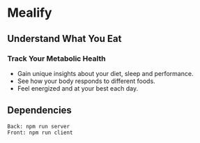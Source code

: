 # Mealify
## Understand What You Eat
### Track Your Metabolic Health
- Gain unique insights about your diet, sleep and performance.
- See how your body responds to different foods.
- Feel energized and at your best each day.


## Dependencies


```
Back: npm run server
Front: npm run client
```